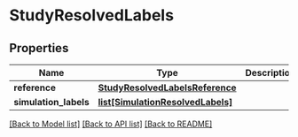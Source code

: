 # StudyResolvedLabels


## Properties
Name | Type | Description | Notes
------------ | ------------- | ------------- | -------------
**reference** | [**StudyResolvedLabelsReference**](StudyResolvedLabelsReference.md) |  | 
**simulation_labels** | [**list[SimulationResolvedLabels]**](SimulationResolvedLabels.md) |  | 

[[Back to Model list]](../README.md#documentation-for-models) [[Back to API list]](../README.md#documentation-for-api-endpoints) [[Back to README]](../README.md)


